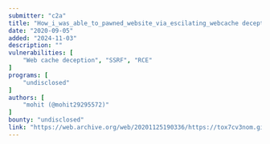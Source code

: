 ```yaml
---
submitter: "c2a"
title: "How_i_was_able_to_pawned_website_via_escilating_webcache deception to rce"
date: "2020-09-05"
added: "2024-11-03"
description: ""
vulnerabilities: [
    "Web cache deception", "SSRF", "RCE"
]
programs: [
    "undisclosed"
]
authors: [
    "mohit (@mohit29295572)"
]
bounty: "undisclosed"
link: "https://web.archive.org/web/20201125190336/https://tox7cv3nom.github.io/2020-08-05-how_i_was_able_to_pawned_website_via_escilating_webcache-deception-to-rce/"
---
```





